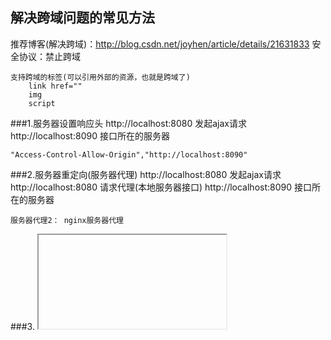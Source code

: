 解决跨域问题的常见方法
---
推荐博客(解决跨域)：http://blog.csdn.net/joyhen/article/details/21631833
安全协议：禁止跨域

	支持跨域的标签(可以引用外部的资源，也就是跨域了)
		link href=""
		img
		script
	
###1.服务器设置响应头
    http://localhost:8080  发起ajax请求
    http://localhost:8090  接口所在的服务器

    "Access-Control-Allow-Origin","http://localhost:8090"

###2.服务器重定向(服务器代理)
	http://localhost:8080  发起ajax请求
	http://localhost:8080  请求代理(本地服务器接口)
	http://localhost:8090  接口所在的服务器

	服务器代理2： nginx服务器代理
###3. <iframe>方式引入(传统方式，基本淘汰)

###4. jsonp
```javascript
	$.ajax({
		url:'',
		dataType: 'jsonp',  // get方式
		jsonp:"callback",
		jsonpCallback:"name"
		succes:function(res){

		}
	})
	var js = <script></script>
	js.src = 'url';
	js.onload = function(){}

	//ajax 后端返回
		res.send(
			callbackName:'aaa',
			age: 18
		)
	jsonp 
		res.send(
			callbackName({
				age: 18
			})
		)
```
